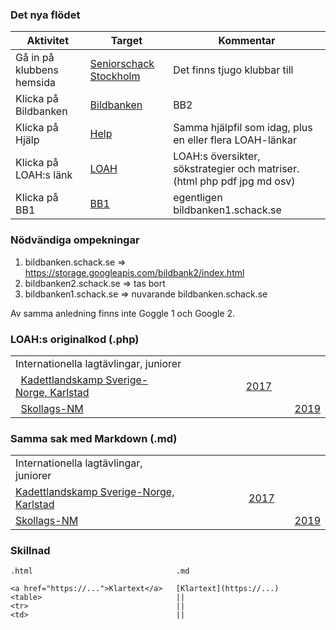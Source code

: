 ### Det nya flödet

|Aktivitet|Target|Kommentar|
|-|-|-|
|Gå in på klubbens hemsida | [Seniorschack Stockholm](https://seniorschackstockholm.se)                           |Det finns tjugo klubbar till|
|Klicka på Bildbanken      | [Bildbanken](https://storage.googleapis.com/bildbank2/index.html?query=SeniorSchack) |BB2|
|Klicka på Hjälp           | [Help](https://github.com/ChristerNilsson/Bildbanken-2.0#readme)                     |Samma hjälpfil som idag, plus en eller flera LOAH-länkar|
|Klicka på LOAH:s länk     | [LOAH](https://storage.googleapis.com/bildbank2/LOAH.html)                           |LOAH:s översikter, sökstrategier och matriser. (html php pdf jpg md osv)|
|Klicka på BB1             | [BB1](https://bildbanken.schack.se)                                                  |egentligen bildbanken1.schack.se|

### Nödvändiga ompekningar

1. bildbanken.schack.se  => https://storage.googleapis.com/bildbank2/index.html
2. bildbanken2.schack.se => tas bort
3. bildbanken1.schack.se => nuvarande bildbanken.schack.se

Av samma anledning finns inte Goggle 1 och Google 2.

### LOAH:s originalkod (.php)

<table>
	<tr><td colspan=8 class=X15>Internationella lagtävlingar, juniorer</td></tr>
	<tr><td>&nbsp; <a href="https://storage.googleapis.com/bildbank2/index.html?query=Kadettlandskamp_Sverige-Norge_Karlstad" target="_self">Kadettlandskamp Sverige-Norge, Karlstad</a>&nbsp;&nbsp;</td>
		<td><a href="" target="_self"></a></td>
		<td><a href="" target="_self"></a></td>
		<td><a href="" target="_self"></a></td>
		<td><a href="" target="_self"></a></td>
		<td><a href="" target="_self"></a></td>
		<td><a href="https://bildbanken.schack.se/?folder=1N4I0Y2_0qKwMfpON82C8-OvkX_4XkFPK&query" target="_self">2017</a></td>
		<td><a href="" target="_self"></a></td>
	</tr>
	<tr><td>&nbsp; <a href="https://storage.googleapis.com/bildbank2/index.html?query=Skollags-NM" target="_self">Skollags-NM</a>&nbsp;&nbsp;</td>
		<td>&nbsp;</td>
		<td>&nbsp;</td>
		<td>&nbsp;</td>
		<td>&nbsp;</td>
		<td>&nbsp;</td>
		<td>&nbsp;</td>
		<td>&nbsp;</td>
		<td><a href="https://bildbanken.schack.se/?folder=1xFdXRt0JIVQVSxEJBHrqQBOoVJ5kwp8W&query" target="_self">2019</a></td>
	</tr>
</table>

### Samma sak med Markdown (.md)

|||||||||||
|-|-|-|-|-|-|-|-|-|-|
|Internationella lagtävlingar, juniorer|
|[Kadettlandskamp Sverige-Norge, Karlstad](https://storage.googleapis.com/bildbank2/index.html?query=Kadettlandskamp_Sverige-Norge_Karlstad)|||||||[2017](https://storage.googleapis.com/bildbank2/index.html?query=Kadettlandskamp_Sverige-Norge_Karlstad)|
|[Skollags-NM](https://storage.googleapis.com/bildbank2/index.html?query=Skollags-NM)|||||||||[2019](https://storage.googleapis.com/bildbank2/index.html?folder=Home/2019&query=Skollags-NM)|

### Skillnad
```
.html                                .md

<a href="https://...">Klartext</a>   [Klartext](https://...)
<table>                              ||
<tr>                                 ||
<td>                                 ||
```